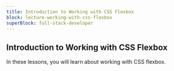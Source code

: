 ```yaml
---
title: Introduction to Working with CSS Flexbox
block: lecture-working-with-css-flexbox
superBlock: full-stack-developer
---
```


## Introduction to Working with CSS Flexbox

In these lessons, you will learn about working with CSS flexbox.
